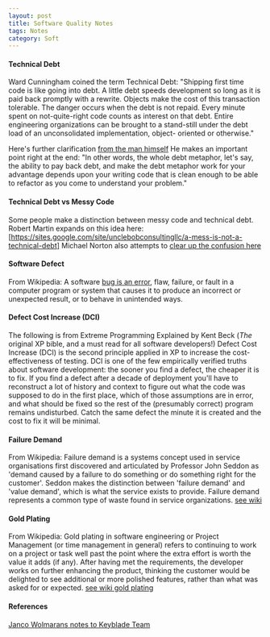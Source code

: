 ```yaml
---
layout: post
title: Software Quality Notes
tags: Notes
category: Soft
---
```

 
#### Technical Debt ####

Ward Cunningham coined the term Technical Debt:
"Shipping first time code is like going into debt. A little debt speeds development so long as it is paid back promptly with a rewrite. Objects make the cost of this transaction tolerable. The danger occurs when the debt is not repaid. Every minute spent on not-quite-right code counts as interest on that debt. Entire engineering organizations can be brought to a stand-still under the debt load of an unconsolidated implementation, object- oriented or otherwise."
 
Here's further clarification [from the man himself](https://www.youtube.com/watch?v=pqeJFYwnkjE)
He makes an important point right at the end:
"In other words, the whole debt metaphor, let's say, the ability to pay back debt, and make the debt metaphor work for your advantage depends upon your writing code that is clean enough to be able to refactor as you come to understand your problem."
 
#### Technical Debt vs Messy Code ####

Some people make a distinction between messy code and technical debt. Robert Martin expands on this idea here: [https://sites.google.com/site/unclebobconsultingllc/a-mess-is-not-a-technical-debt]
Michael Norton also attempts to [clear up the confusion here](http://www.docondev.com/2009/08/messy-code-is-not-technical-debt.html)
 
#### Software Defect ####

From Wikipedia:
A software [bug is an error](http://en.wikipedia.org/wiki/Software_defect), flaw, failure, or fault in a computer program or system that causes it to produce an incorrect or unexpected result, or to behave in unintended ways.  
 
#### Defect Cost Increase (DCI) ####
The following is from Extreme Programming Explained by Kent Beck (*The* original XP bible, and a must read for all software developers!)
Defect Cost Increase (DCI) is the second principle applied in XP to increase the cost-effectiveness of testing. DCI is one of the few empirically verified truths about software development: the sooner you find a defect, the cheaper it is to fix. If you find a defect after a decade of deployment you'll have to reconstruct a lot of history and context to figure out what the code was supposed to do in the first place, which of those assumptions are in error, and what should be fixed so the rest of the (presumably correct) program remains undisturbed. Catch the same defect the minute it is created and the cost to fix it will be minimal.
 
#### Failure Demand ####
From Wikipedia:
Failure demand is a systems concept used in service organisations first discovered and articulated by Professor John Seddon as 'demand caused by a failure to do something or do something right for the customer'. Seddon makes the distinction between 'failure demand' and 'value demand', which is what the service exists to provide. Failure demand represents a common type of waste found in service organizations. [see wiki](http://en.wikipedia.org/wiki/Failure_demand)
 
#### Gold Plating ####
From Wikipedia:
Gold plating in software engineering or Project Management (or time management in general) refers to continuing to work on a project or task well past the point where the extra effort is worth the value it adds (if any). After having met the requirements, the developer works on further enhancing the product, thinking the customer would be delighted to see additional or more polished features, rather than what was asked for or expected. [see wiki gold plating](http://en.wikipedia.org/wiki/Gold_plating_software_engineering)

#### References ####

[Janco Wolmarans notes to Keyblade Team](https://twitter.com/jancowol)

